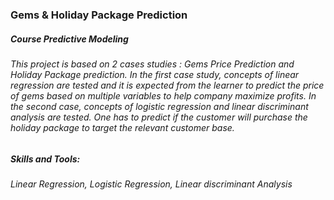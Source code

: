 ### Gems & Holiday Package Prediction

##### Course Predictive Modeling

###### This project is based on 2 cases studies : Gems Price Prediction and Holiday Package prediction. In the first case study, concepts of linear regression are tested and it is expected from the learner to predict the price of gems based on multiple variables to help company maximize profits. In the second case, concepts of logistic regression and linear discriminant analysis are tested. One has to predict if the customer will purchase the holiday package to target the relevant customer base.

##### Skills and Tools:

###### Linear Regression, Logistic Regression, Linear discriminant Analysis

